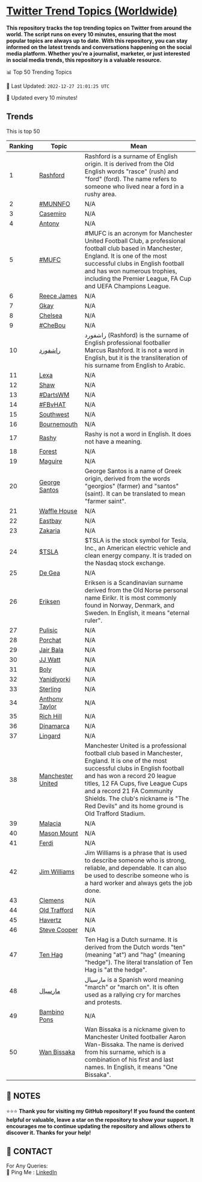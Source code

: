[Twitter Trend Topics (Worldwide)](https://github.com/ErcinDedeoglu/Twitter-Trend-Topics)
==========

**This repository tracks the top trending topics on Twitter from around the world. 
The script runs on every 10 minutes, ensuring that the most popular topics are always up to date. 
With this repository, you can stay informed on the latest trends and conversations happening on the social media platform. 
Whether you're a journalist, marketer, or just interested in social media trends, this repository is a valuable resource.**


📊 Top 50 Trending Topics

📆 Last Updated: `2022-12-27 21:01:25 UTC`

🔧 Updated every 10 minutes!


## Trends

This is top 50

| Ranking | Topic | Mean |
| ------- | ------------ | ------------ |
| 1 | [Rashford](http://twitter.com/search?q=Rashford) | Rashford is a surname of English origin. It is derived from the Old English words "rasce" (rush) and "ford" (ford). The name refers to someone who lived near a ford in a rushy area. |
| 2 | [#MUNNFO](http://twitter.com/search?q=%23MUNNFO) | N/A |
| 3 | [Casemiro](http://twitter.com/search?q=Casemiro) | N/A |
| 4 | [Antony](http://twitter.com/search?q=Antony) | N/A |
| 5 | [#MUFC](http://twitter.com/search?q=%23MUFC) | #MUFC is an acronym for Manchester United Football Club, a professional football club based in Manchester, England. It is one of the most successful clubs in English football and has won numerous trophies, including the Premier League, FA Cup and UEFA Champions League. |
| 6 | [Reece James](http://twitter.com/search?q=Reece+James) | N/A |
| 7 | [Gkay](http://twitter.com/search?q=Gkay) | N/A |
| 8 | [Chelsea](http://twitter.com/search?q=Chelsea) | N/A |
| 9 | [#CheBou](http://twitter.com/search?q=%23CheBou) | N/A |
| 10 | [راشفورد](http://twitter.com/search?q=%d8%b1%d8%a7%d8%b4%d9%81%d9%88%d8%b1%d8%af) | راشفورد (Rashford) is the surname of English professional footballer Marcus Rashford. It is not a word in English, but it is the transliteration of his surname from English to Arabic. |
| 11 | [Lexa](http://twitter.com/search?q=Lexa) | N/A |
| 12 | [Shaw](http://twitter.com/search?q=Shaw) | N/A |
| 13 | [#DartsWM](http://twitter.com/search?q=%23DartsWM) | N/A |
| 14 | [#FBvHAT](http://twitter.com/search?q=%23FBvHAT) | N/A |
| 15 | [Southwest](http://twitter.com/search?q=Southwest) | N/A |
| 16 | [Bournemouth](http://twitter.com/search?q=Bournemouth) | N/A |
| 17 | [Rashy](http://twitter.com/search?q=Rashy) | Rashy is not a word in English. It does not have a meaning. |
| 18 | [Forest](http://twitter.com/search?q=Forest) | N/A |
| 19 | [Maguire](http://twitter.com/search?q=Maguire) | N/A |
| 20 | [George Santos](http://twitter.com/search?q=George+Santos) | George Santos is a name of Greek origin, derived from the words "georgios" (farmer) and "santos" (saint). It can be translated to mean "farmer saint". |
| 21 | [Waffle House](http://twitter.com/search?q=Waffle+House) | N/A |
| 22 | [Eastbay](http://twitter.com/search?q=Eastbay) | N/A |
| 23 | [Zakaria](http://twitter.com/search?q=Zakaria) | N/A |
| 24 | [$TSLA](http://twitter.com/search?q=%24TSLA) | $TSLA is the stock symbol for Tesla, Inc., an American electric vehicle and clean energy company. It is traded on the Nasdaq stock exchange. |
| 25 | [De Gea](http://twitter.com/search?q=De+Gea) | N/A |
| 26 | [Eriksen](http://twitter.com/search?q=Eriksen) | Eriksen is a Scandinavian surname derived from the Old Norse personal name Eiríkr. It is most commonly found in Norway, Denmark, and Sweden. In English, it means "eternal ruler". |
| 27 | [Pulisic](http://twitter.com/search?q=Pulisic) | N/A |
| 28 | [Porchat](http://twitter.com/search?q=Porchat) | N/A |
| 29 | [Jair Bala](http://twitter.com/search?q=Jair+Bala) | N/A |
| 30 | [JJ Watt](http://twitter.com/search?q=JJ+Watt) | N/A |
| 31 | [Boly](http://twitter.com/search?q=Boly) | N/A |
| 32 | [Yanidiyorki](http://twitter.com/search?q=Yanidiyorki) | N/A |
| 33 | [Sterling](http://twitter.com/search?q=Sterling) | N/A |
| 34 | [Anthony Taylor](http://twitter.com/search?q=Anthony+Taylor) | N/A |
| 35 | [Rich Hill](http://twitter.com/search?q=Rich+Hill) | N/A |
| 36 | [Dinamarca](http://twitter.com/search?q=Dinamarca) | N/A |
| 37 | [Lingard](http://twitter.com/search?q=Lingard) | N/A |
| 38 | [Manchester United](http://twitter.com/search?q=Manchester+United) | Manchester United is a professional football club based in Manchester, England. It is one of the most successful clubs in English football and has won a record 20 league titles, 12 FA Cups, five League Cups and a record 21 FA Community Shields. The club's nickname is "The Red Devils" and its home ground is Old Trafford Stadium. |
| 39 | [Malacia](http://twitter.com/search?q=Malacia) | N/A |
| 40 | [Mason Mount](http://twitter.com/search?q=Mason+Mount) | N/A |
| 41 | [Ferdi](http://twitter.com/search?q=Ferdi) | N/A |
| 42 | [Jim Williams](http://twitter.com/search?q=Jim+Williams) | Jim Williams is a phrase that is used to describe someone who is strong, reliable, and dependable. It can also be used to describe someone who is a hard worker and always gets the job done. |
| 43 | [Clemens](http://twitter.com/search?q=Clemens) | N/A |
| 44 | [Old Trafford](http://twitter.com/search?q=Old+Trafford) | N/A |
| 45 | [Havertz](http://twitter.com/search?q=Havertz) | N/A |
| 46 | [Steve Cooper](http://twitter.com/search?q=Steve+Cooper) | N/A |
| 47 | [Ten Hag](http://twitter.com/search?q=Ten+Hag) | Ten Hag is a Dutch surname. It is derived from the Dutch words "ten" (meaning "at") and "hag" (meaning "hedge"). The literal translation of Ten Hag is "at the hedge". |
| 48 | [مارسيال](http://twitter.com/search?q=%d9%85%d8%a7%d8%b1%d8%b3%d9%8a%d8%a7%d9%84) | مارسيال is a Spanish word meaning "march" or "march on". It is often used as a rallying cry for marches and protests. |
| 49 | [Bambino Pons](http://twitter.com/search?q=Bambino+Pons) | N/A |
| 50 | [Wan Bissaka](http://twitter.com/search?q=Wan+Bissaka) | Wan Bissaka is a nickname given to Manchester United footballer Aaron Wan-Bissaka. The name is derived from his surname, which is a combination of his first and last names. In English, it means "One Bissaka". |




## 📝 NOTES

⭐⭐⭐ **Thank you for visiting my GitHub repository! If you found the content helpful or valuable, leave a star on the repository to show your support. It encourages me to continue updating the repository and allows others to discover it. Thanks for your help!**

## 📨 CONTACT

 For Any Queries:  
            🏓 Ping Me : [LinkedIn](https://www.linkedin.com/in/ercindedeoglu/)